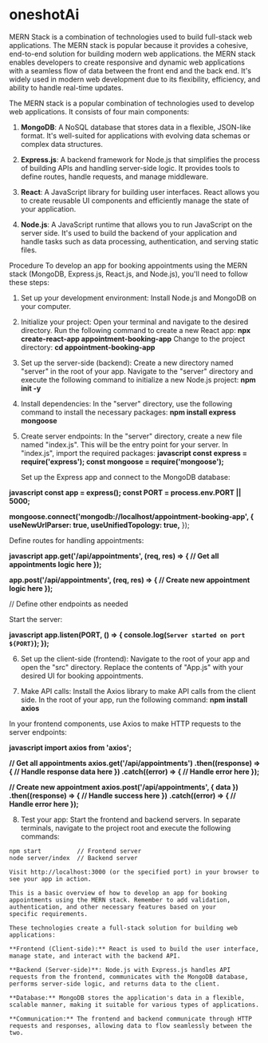 # oneshotAi
MERN Stack  is a combination of technologies used to build full-stack web applications.
The MERN stack is popular because it provides a cohesive, end-to-end solution for building modern web applications.
the MERN stack enables developers to create responsive and dynamic web applications with a seamless flow of data between the front end and the back end. It's widely used in modern web development due to its flexibility, efficiency, and ability to handle real-time updates.

The MERN stack is a popular combination of technologies used to develop web applications. It consists of four main components:
1. **MongoDB**: A NoSQL database that stores data in a flexible, JSON-like format. It's well-suited for applications with evolving data schemas or complex data structures.

2. **Express.js**: A backend framework for Node.js that simplifies the process of building APIs and handling server-side logic. It provides tools to define routes, handle requests, and manage middleware.

3. **React**: A JavaScript library for building user interfaces. React allows you to create reusable UI components and efficiently manage the state of your application.

4. **Node.js**: A JavaScript runtime that allows you to run JavaScript on the server side. It's used to build the backend of your application and handle tasks such as data processing, authentication, and serving static files.


Procedure To develop an app for booking appointments using the MERN stack (MongoDB, Express.js, React.js, and Node.js), you'll need to follow these steps:

1. Set up your development environment: Install Node.js and MongoDB on your computer.

2. Initialize your project: Open your terminal and navigate to the desired directory.
   Run the following command to create a new React app: **npx create-react-app appointment-booking-app**
   Change to the project directory:
   **cd appointment-booking-app**


3. Set up the server-side (backend): Create a new directory named "server" in the root of your app. Navigate to the "server" directory and execute the following command to initialize a 
   new Node.js project: **npm init -y**


4. Install dependencies: In the "server" directory, use the following command to install the necessary packages:
   **npm install express mongoose**


5. Create server endpoints: In the "server" directory, create a new file named "index.js". This will be the entry point for your server.
   In "index.js", import the required packages:
   **javascript
   const express = require('express');
   const mongoose = require('mongoose');**


   Set up the Express app and connect to the MongoDB database:

  **javascript
   const app = express();
   const PORT = process.env.PORT || 5000;**

**mongoose.connect('mongodb://localhost/appointment-booking-app', {
  useNewUrlParser: true,
  useUnifiedTopology: true,**
});


Define routes for handling appointments:

**javascript
app.get('/api/appointments', (req, res) => {
  // Get all appointments logic here
});**

**app.post('/api/appointments', (req, res) => {
  // Create new appointment logic here
});**

// Define other endpoints as needed


Start the server:

**javascript
app.listen(PORT, () => {
  console.log(`Server started on port ${PORT}`);
});**


6. Set up the client-side (frontend): Navigate to the root of your app and open the "src" directory. Replace the contents of "App.js" with your desired UI for booking appointments.

7. Make API calls: Install the Axios library to make API calls from the client side. In the root of your app, run the following command:
   **npm install axios**


In your frontend components, use Axios to make HTTP requests to the server endpoints:

**javascript
import axios from 'axios';**

**// Get all appointments
axios.get('/api/appointments')
  .then((response) => {
    // Handle response data here
  })
  .catch((error) => {
    // Handle error here
  });**

**// Create new appointment
axios.post('/api/appointments', { data })
  .then((response) => {
    // Handle success here
  })**
  **.catch((error) => {
    // Handle error here
  });**


8. Test your app: Start the frontend and backend servers. In separate terminals, navigate to the project root and execute the following commands:

```
npm start          // Frontend server
node server/index  // Backend server

Visit http://localhost:3000 (or the specified port) in your browser to see your app in action.

This is a basic overview of how to develop an app for booking appointments using the MERN stack. Remember to add validation, authentication, and other necessary features based on your specific requirements.

These technologies create a full-stack solution for building web applications:

**Frontend (Client-side):** React is used to build the user interface, manage state, and interact with the backend API.

**Backend (Server-side)**: Node.js with Express.js handles API requests from the frontend, communicates with the MongoDB database, performs server-side logic, and returns data to the client.

**Database:** MongoDB stores the application's data in a flexible, scalable manner, making it suitable for various types of applications.

**Communication:** The frontend and backend communicate through HTTP requests and responses, allowing data to flow seamlessly between the two.


